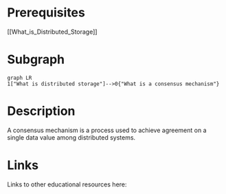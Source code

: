 # Prerequisites
[[What_is_Distributed_Storage]]




# Subgraph

```mermaid
graph LR
1["What is distributed storage"]-->0{"What is a consensus mechanism"}
```



# Description
A consensus mechanism is a process used to achieve agreement on a single data value among distributed systems.

# Links
Links to other educational resources here:
